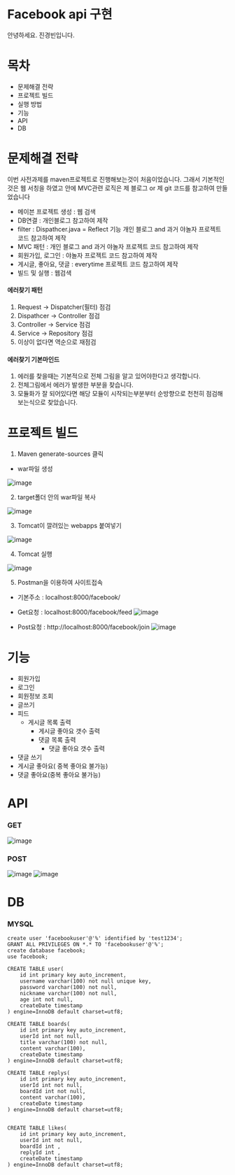 

# Facebook api 구현


안녕하세요. 
진경빈입니다.  



# 목차
- 문제해결 전략
- 프로젝트 빌드
- 실행 방법
- 기능
- API
- DB
  
# 문제해결 전략
이번 사전과제를 maven프로젝트로 진행해보는것이 처음이었습니다.
그래서 기본적인것은 웹 서칭을 하였고 안에 MVC관련 로직은 제 블로그 or 제 git 코드를 참고하여 만들었습니다

- 메이븐 프로젝트 생성 : 웹 검색
- DB연결 : 개인블로그 참고하여 제작
- filter : Dispathcer.java =  Reflect 기능 개인 블로그 and 과거 야놀자 프로젝트 코드 참고하여 제작
- MVC 패턴 : 개인 블로그 and 과거 야놀자 프로젝트 코드 참고하여 제작
- 회원가입, 로그인 : 야놀자 프로젝트 코드 참고하여 제작
- 게시글, 좋아요, 댓글 : everytime 프로젝트 코드 참고하여 제작
- 빌드 및 실행 : 웹검색

#### 에러찾기 패턴
1. Request -> Dispatcher(필터) 점검
2. Dispathcer -> Controller 점검
3. Controller -> Service 점검
4. Service -> Repository 점검
5. 이상이 없다면 역순으로 재점검


#### 에러찾기 기본마인드
1.  에러를 찾을때는 기본적으로 전체 그림을 알고 있어야한다고 생각합니다.
2.  전체그림에서 에러가 발생한 부분을 찾습니다.
3.  모듈화가 잘 되어있다면 해당 모듈이 시작되는부분부터 순방향으로 천천히 점검해보는식으로 찾았습니다.


# 프로젝트 빌드
1. Maven generate-sources 클릭
- war파일 생성

 ![image](./mdimg/build1.png)

2. target폴더 안의 war파일 복사

![image](./mdimg/build2.png)

3. Tomcat이 깔려있는 webapps 붙여넣기

![image](./mdimg/build3.png)

4. Tomcat 실행

![image](./mdimg/build4.png)

5. Postman을 이용하여 사이트접속
- 기본주소 : localhost:8000/facebook/

- Get요청 : localhost:8000/facebook/feed
![image](./mdimg/request1.png)

- Post요청 : http://localhost:8000/facebook/join
![image](./mdimg/request2.png)



# 기능 
- 회원가입
- 로그인
- 회원정보 조회
- 글쓰기
- 피드
    - 게시글 목록 출력
        - 게시글 좋아요 갯수 출력
       - 댓글 목록 출력
         - 댓글 좋아요 갯수 출력
- 댓글 쓰기
- 게시글 좋아요( 중복 좋아요 불가능)
- 댓글 좋아요(중복 좋아요 불가능)

# API

### GET
 ![image](./mdimg/3.png)

### POST
 ![image](./mdimg/1.png)
 ![image](./mdimg/2.png)
 
 # DB

### MYSQL

```
create user 'facebookuser'@'%' identified by 'test1234';
GRANT ALL PRIVILEGES ON *.* TO 'facebookuser'@'%';
create database facebook;
use facebook;

CREATE TABLE user(
    id int primary key auto_increment,
    username varchar(100) not null unique key,
    password varchar(100) not null,
    nickname varchar(100) not null,
    age int not null,
    createDate timestamp
) engine=InnoDB default charset=utf8;

CREATE TABLE boards(
    id int primary key auto_increment,
    userId int not null,
    title varchar(100) not null,
    content varchar(100),
    createDate timestamp
) engine=InnoDB default charset=utf8;

CREATE TABLE replys(
    id int primary key auto_increment,
    userId int not null,
    boardId int not null,
    content varchar(100),
    createDate timestamp
) engine=InnoDB default charset=utf8;


CREATE TABLE likes(
    id int primary key auto_increment,
    userId int not null,
    boardId int ,
    replyId int ,
    createDate timestamp
) engine=InnoDB default charset=utf8;
```